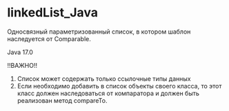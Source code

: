 # linkedList_Java
Односвязный параметризованный список, в котором шаблон наследуется от Comparable.

Java 17.0

!!ВАЖНО!!
1) Список может содержать только ссылочные типы данных
2) Если необходимо добавить в список объекты своего класса, 
   то этот класс должен наследоваться от компаратора и должен быть реализован метод compareTo.
